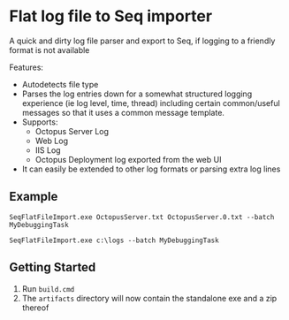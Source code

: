 # Flat log file to Seq importer

A quick and dirty log file parser and export to Seq, if logging to a friendly format is not available

Features:
- Autodetects file type
- Parses the log entries down for a somewhat structured logging experience (ie log level, time, thread) including certain common/useful messages so that it uses a common message template.
- Supports:
    - Octopus Server Log
    - Web Log
    - IIS Log
    - Octopus Deployment log exported from the web UI
- It can easily be extended to other log formats or parsing extra log lines

## Example

`SeqFlatFileImport.exe OctopusServer.txt OctopusServer.0.txt --batch MyDebuggingTask`

`SeqFlatFileImport.exe c:\logs --batch MyDebuggingTask`

## Getting Started
1. Run `build.cmd`
2. The `artifacts` directory will now contain the standalone exe and a zip thereof